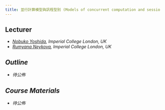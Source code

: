 ```yaml
---
title: 並行計算模型與訊程型別 (Models of concurrent computation and session types)
---
```


## Lecturer

- [<i class="fa fa-globe fa-fw"/>Nobuko Yoshida](http://mrg.doc.ic.ac.uk/people/nobuko-yoshida/), Imperial College London, UK
- [<i class="fa fa-globe fa-fw"/>Rumyana Neykova](http://mrg.doc.ic.ac.uk/people/rumyana-neykova/), Imperial College London, UK

## Outline

+ 待公佈

## Course Materials

+ 待公佈
